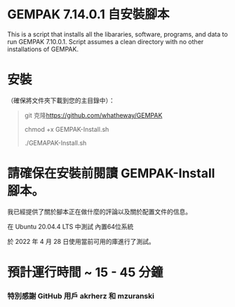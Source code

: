 # GEMPAK 7.14.0.1 自安裝腳本

This is a script that installs all the libararies, software, programs, and data to run GEMPAK 7.10.0.1.  Script assumes a clean directory with no other installations of GEMPAK.

# 安裝

（確保將文件夾下載到您的主目錄中）：

> git 克隆<https://github.com/whatheway/GEMPAK>
>
> chmod +x GEMPAK-Install.sh
>
> ./GEMAPAK-Install.sh

# 請確保在安裝前閱讀 GEMPAK-Install 腳本。

我已經提供了關於腳本正在做什麼的評論以及關於配置文件的信息。

在 Ubuntu 20.04.4 LTS 中測試
內置64位系統

於 2022 年 4 月 28 日使用當前可用的庫進行了測試。

# 預計運行時間 ~ 15 - 45 分鐘

### 特別感謝 GitHub 用戶 akrherz 和 mzuranski
